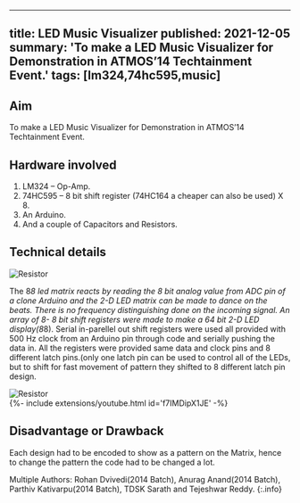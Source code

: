 <!-- ---
title: LED Music Visualizer 
tags: [lm324,74hc595,music]
layout: article
mode: normal
type: article
sharing: true
author: Rohan Dvivedi
show_author_profile: true
show_title: true
full_width: false
header: true
cover: /assets/images/blog/thumbnails/LED Music Visualizer.png
--- -->

---
title: LED Music Visualizer
published: 2021-12-05
summary: 'To make a LED Music Visualizer for Demonstration in ATMOS’14 Techtainment Event.'
tags: [lm324,74hc595,music]
---

## Aim
To make a LED Music Visualizer for Demonstration in ATMOS’14 Techtainment Event.
<!--more-->
## Hardware involved
1. LM324 – Op-Amp.
2. 74HC595 – 8 bit shift register (74HC164 a cheaper can also be used) X 8.
3. An Arduino.
4. And a couple of Capacitors and Resistors.

## Technical details
<img src="{{site.baseurl}}/assets/images/blog/LED-Music-Vis/led.png" alt="Resistor" width=auto height=auto>

The 8*8 led matrix reacts by reading the 8 bit analog value from ADC pin of a clone Arduino and the 2-D LED matrix can be made to dance on the beats. There is no frequency distinguishing done on the incoming signal.
An array of 8- 8 bit shift registers were made to make a 64 bit 2-D LED display(8*8). Serial in-parellel out shift registers were used all provided with 500 Hz clock from an Arduino pin through code and serially pushing the data in.
All the registers were provided same data and clock pins and 8 different latch pins.(only one latch pin can be used to control all of the LEDs, but to shift for fast movement of pattern they shifted to 8 different latch pin design.

<img src="{{site.baseurl}}/assets/images/blog/LED-Music-Vis/circuit.png" alt="Resistor" width=auto height=auto>


<div>{%- include extensions/youtube.html id='f7IMDipX1JE' -%}</div>


## Disadvantage or Drawback
Each design had to be encoded to show as a pattern on the Matrix, hence to change the pattern the code had to be changed a lot.


Multiple Authors: Rohan Dvivedi(2014 Batch), Anurag Anand(2014 Batch), Parthiv Kativarpu(2014 Batch), TDSK Sarath and Tejeshwar Reddy.
{:.info}
